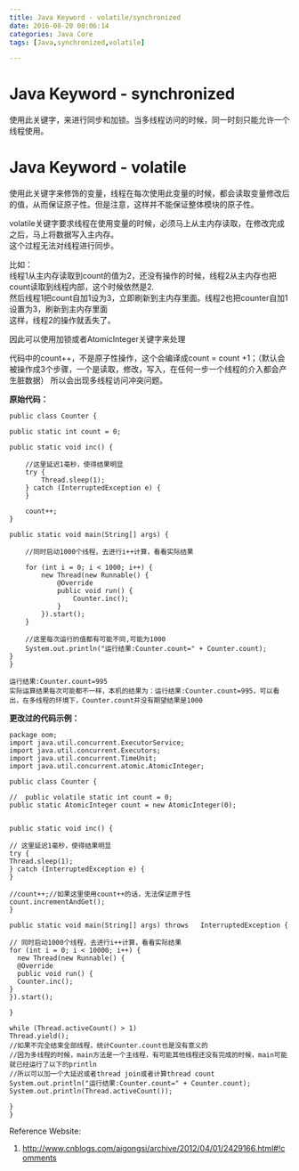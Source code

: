 ```yaml
---
title: Java Keyword - volatile/synchronized 
date: 2016-08-20 00:06:14  
categories: Java Core
tags: [Java,synchronized,volatile]

---
```


# Java Keyword - synchronized
使用此关键字，来进行同步和加锁。当多线程访问的时候，同一时刻只能允许一个线程使用。

# Java Keyword - volatile
使用此关键字来修饰的变量，线程在每次使用此变量的时候，都会读取变量修改后的值，从而保证原子性。但是注意，这样并不能保证整体模块的原子性。  

volatile关键字要求线程在使用变量的时候，必须马上从主内存读取，在修改完成之后，马上将数据写入主内存。  
这个过程无法对线程进行同步。  

比如：  
线程1从主内存读取到count的值为2，还没有操作的时候，线程2从主内存也把count读取到线程内部，这个时候依然是2.  
然后线程1把count自加1设为3，立即刷新到主内存里面。线程2也把counter自加1设置为3，刷新到主内存里面  
这样，线程2的操作就丢失了。  
<!--more-->
  
因此可以使用加锁或者AtomicInteger关键字来处理  
  
代码中的count++，不是原子性操作，这个会编译成count = count +1；（默认会被操作成3个步骤，一个是读取，修改，写入，在任何一步一个线程的介入都会产生脏数据） 所以会出现多线程访问冲突问题。  

**原始代码：**  

	public class Counter {
	
    public static int count = 0;
 
    public static void inc() {
 
        //这里延迟1毫秒，使得结果明显
        try {
            Thread.sleep(1);
        } catch (InterruptedException e) {
        }
 
        count++;
    }
 
    public static void main(String[] args) {
 
        //同时启动1000个线程，去进行i++计算，看看实际结果
 
        for (int i = 0; i < 1000; i++) {
            new Thread(new Runnable() {
                @Override
                public void run() {
                    Counter.inc();
                }
            }).start();
        }
 
        //这里每次运行的值都有可能不同,可能为1000
        System.out.println("运行结果:Counter.count=" + Counter.count);
    }
	}

	运行结果:Counter.count=995
	实际运算结果每次可能都不一样，本机的结果为：运行结果:Counter.count=995，可以看出，在多线程的环境下，Counter.count并没有期望结果是1000
**更改过的代码示例：**  

	package oom;
	import java.util.concurrent.ExecutorService;
	import java.util.concurrent.Executors;
	import java.util.concurrent.TimeUnit;
	import java.util.concurrent.atomic.AtomicInteger;

	public class Counter {

	//	public volatile static int count = 0;
	public static AtomicInteger count = new AtomicInteger(0); 


	public static void inc() {

	// 这里延迟1毫秒，使得结果明显
	try {
	Thread.sleep(1);
	} catch (InterruptedException e) {
	}

	//count++;//如果这里使用count++的话，无法保证原子性
	count.incrementAndGet();
	}

	public static void main(String[] args) throws 	InterruptedException {

	// 同时启动1000个线程，去进行i++计算，看看实际结果
	for (int i = 0; i < 10000; i++) {
	  new Thread(new Runnable() {
	  @Override
	  public void run() {
	  Counter.inc();	
	}
	}).start();
	
	}

	while (Thread.activeCount() > 1) 
	Thread.yield(); 
    //如果不完全结束全部线程，统计Counter.count也是没有意义的
    //因为多线程的时候，main方法是一个主线程，有可能其他线程还没有完成的时候，main可能就已经运行了以下的println
    //所以可以加一个大延迟或者thread join或者计算thread count
	System.out.println("运行结果:Counter.count=" + Counter.count);
	System.out.println(Thread.activeCount());
	
	}
	}

Reference Website:  
1. http://www.cnblogs.com/aigongsi/archive/2012/04/01/2429166.html#!comments